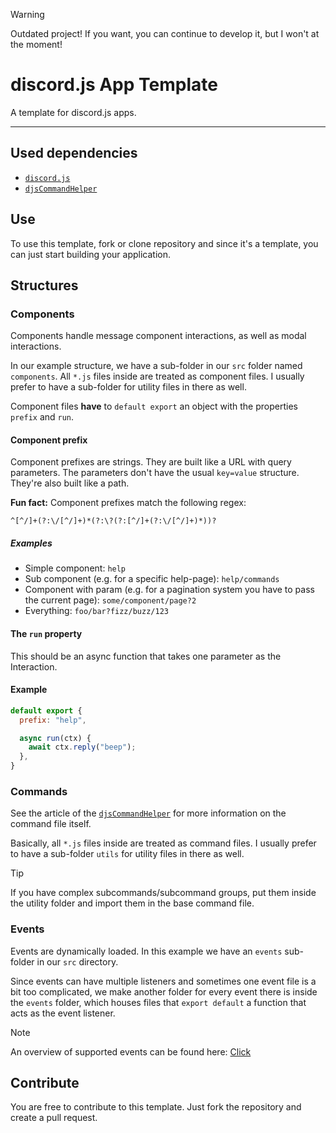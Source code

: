 > [!WARNING]
> Outdated project!
> If you want, you can continue to develop it, but I won't at the moment!


# discord.js App Template

A template for discord.js apps.

---

## Used dependencies

- [`discord.js`](https://discord.js.org/)
- [`djsCommandHelper`](https://github.com/The-LukeZ/djsCommandHelper)

## Use

To use this template, fork or clone repository and since it's a template, you can just start building your application.

## Structures

### Components

Components handle message component interactions, as well as modal interactions.

In our example structure, we have a sub-folder in our `src` folder named `components`. All `*.js` files inside are treated as component files. I usually prefer to have a sub-folder for utility files in there as well.

Component files **have** to `default export` an object with the properties `prefix` and `run`.

#### Component prefix

Component prefixes are strings. They are built like a URL with query parameters.
The parameters don't have the usual `key=value` structure. They're also built like a path.

**Fun fact:** Component prefixes match the following regex:

```regex
^[^/]+(?:\/[^/]+)*(?:\?(?:[^/]+(?:\/[^/]+)*))?
```

##### Examples

- Simple component: `help`
- Sub component (e.g. for a specific help-page): `help/commands`
- Component with param (e.g. for a pagination system you have to pass the current page): `some/component/page?2`
- Everything: `foo/bar?fizz/buzz/123`

#### The `run` property

This should be an async function that takes one parameter as the Interaction.

#### Example

```js
default export {
  prefix: "help",

  async run(ctx) {
    await ctx.reply("beep");
  },
}
```

### Commands

See the article of the [`djsCommandHelper`](https://github.com/The-LukeZ/djsCommandHelper?tab=readme-ov-file#the-command-file) for more information on the command file itself.

Basically, all `*.js` files inside are treated as command files. I usually prefer to have a sub-folder `utils` for utility files in there as well.

> [!TIP]
> If you have complex subcommands/subcommand groups, put them inside the utility folder and import them in the base command file.

### Events

Events are dynamically loaded. In this example we have an `events` sub-folder in our `src` directory.

Since events can have multiple listeners and sometimes one event file is a bit too complicated, we make another folder for every event there is inside the `events` folder, which houses files that `export default` a function that acts as the event listener.

> [!NOTE]
> An overview of supported events can be found here: [Click](https://discord.js.org/docs/packages/discord.js/14.16.3/ClientEvents:Interface)

## Contribute

You are free to contribute to this template. Just fork the repository and create a pull request.
